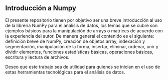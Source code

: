 ## Introducción a Numpy

El presente repositorio tienen por objetivo ser una breve introducción al uso de la librería NumPy para el análisis de datos, los temas que se cubre son ejemplos básicos para la manipulación de arrays o matrices de acuerdo con la experiencia del autor. De manera general el contenido es el siguiente: definición breve de NumPy, creación de objetos array, indexación y segmentación, manipulación de la forma, insertar, eliminar, ordenar, unir y dividir elementos, funciones estadísticas básicas, operaciones básicas, escritura y lectura de archivos.

Deseo que este trabajo sea de utilidad para quienes se inician en el uso de estas herramientas tecnológicas para el análisis de datos. 
